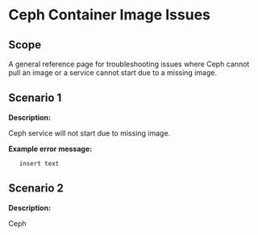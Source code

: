 # Ceph Container Image Issues

## Scope

A general reference page for troubleshooting issues where Ceph cannot pull an image or a service cannot start due to a missing image.

## Scenario 1

**Description:**

Ceph service will not start due to missing image.

**Example error message:**

```text
   insert text
```

## Scenario 2

**Description:**

Ceph
